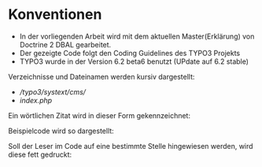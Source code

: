 Konventionen
============

* In der vorliegenden Arbeit wird mit dem aktuellen Master(Erklärung) von Doctrine 2 DBAL gearbeitet.
* Der gezeigte Code folgt den Coding Guidelines des TYPO3 Projekts
* TYPO3 wurde in der Version 6.2 beta6 benutzt (UPdate auf 6.2 stable)

Verzeichnisse und Dateinamen werden kursiv dargestellt:

* */typo3/systext/cms/*
* *index.php*

Ein wörtlichen Zitat wird in dieser Form gekennzeichnet:


Beispielcode wird so dargestellt:



Soll der Leser im Code auf eine bestimmte Stelle hingewiesen werden, wird diese fett gedruckt:




